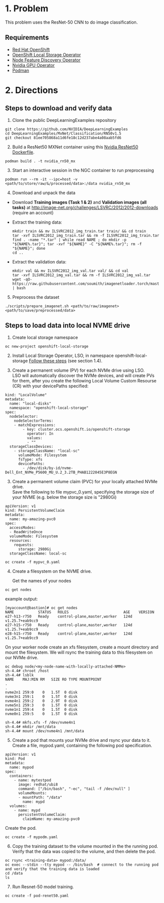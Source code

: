 # 1. Problem

This problem uses the ResNet-50 CNN to do image classification.

## Requirements
* [Red Hat OpenShift](https://access.redhat.com/documentation/en-us/openshift_container_platform/4.13/html/installing/index)
* [OpenShift Local Storage Operator](https://access.redhat.com/documentation/en-us/red_hat_openshift_container_storage/4.8/html/deploying_openshift_container_storage_using_ibm_z_infrastructure/deploy-using-local-storage-devices-ibmz)
* [Node Feature Discovery Operator](https://docs.nvidia.com/launchpad/infrastructure/openshift-it/latest/openshift-it-step-01.html) 
* [Nvidia GPU Operator](https://docs.nvidia.com/launchpad/infrastructure/openshift-it/latest/openshift-it-step-03.html) 
* [Podman](https://developers.redhat.com/blog/2018/08/29/intro-to-podman) 

# 2. Directions

## Steps to download and verify data

1. Clone the public DeepLearningExamples repository
```
git clone https://github.com/NVIDIA/DeepLearningExamples
cd DeepLearningExamples/MxNet/Classification/RN50v1.5
git checkout 81ee705868a11d6fe18c12d237abe4a08aab5fd6
```

2. Build a ResNet50 MXNet container using this [Nvidia ResNet50 Dockerfile](https://github.com/mlcommons/submissions_training_v3.1/blob/main/NVIDIA/benchmarks/resnet/implementations/mxnet/Dockerfile).
```
podman build . -t nvidia_rn50_mx
```
3. Start an interactive session in the NGC container to run preprocessing
```
podman run --rm -it --ipc=host -v <path/to/store/raw/&/processed/data>:/data nvidia_rn50_mx
```

4. Download and unpack the data
* Download **Training images (Task 1 &amp; 2)** and **Validation images (all tasks)** at http://image-net.org/challenges/LSVRC/2012/2012-downloads (require an account)
* Extract the training data:
    ```
    mkdir train && mv ILSVRC2012_img_train.tar train/ && cd train
    tar -xvf ILSVRC2012_img_train.tar && rm -f ILSVRC2012_img_train.tar
    find . -name "*.tar" | while read NAME ; do mkdir -p "${NAME%.tar}"; tar -xvf "${NAME}" -C "${NAME%.tar}"; rm -f "${NAME}"; done
    cd ..
    ```
    
* Extract the validation data:
    ```
    mkdir val && mv ILSVRC2012_img_val.tar val/ && cd val 
    tar -xvf ILSVRC2012_img_val.tar && rm -f ILSVRC2012_img_val.tar
    wget -qO- https://raw.githubusercontent.com/soumith/imagenetloader.torch/master/valprep.sh | bash
    ```

5. Preprocess the dataset
```
./scripts/prepare_imagenet.sh <path/to/raw/imagenet> <path/to/save/preprocessed/data>
```

## Steps to load data into local NVME drive

1. Create local storage namespace 
```
oc new-project openshift-local-storage
```

2. Install Local Storage Operator, LSO, in namespace openshift-local-storage
[Follow these steps](https://access.redhat.com/documentation/en-us/red_hat_openshift_container_storage/4.6/html/deploying_openshift_container_storage_using_bare_metal_infrastructure/deploy-using-local-storage-devices-bm) (see section 1.4). 


3. Create a permanent volume (PV) for each NVMe drive using LSO.  
LSO will automatically discover the NVMe devices, and will create PVs for them, after you create the following Local Volume Custom Resourse (CR) with your devicePaths specified:

```
kind: "LocalVolume"
metadata:
  name: "local-disks"
  namespace: "openshift-local-storage" 
spec:
  nodeSelector: 
    nodeSelectorTerms:
    - matchExpressions:
        - key: cluster.ocs.openshift.io/openshift-storage
          operator: In
          values:
          - ""
  storageClassDevices:
    - storageClassName: "local-sc" 
      volumeMode: Filesystem 
      fsType: xfs 
      devicePaths: 
        - /dev/disk/by-id/nvme-Dell_Ent_NVMe_P5600_MU_U.2_3.2TB_PHAB1222045E3P8EGN
```

3. Create a permanent volume claim (PVC) for your locally attached NVMe drive.  
   Save the following to file mypvc_0.yaml, specifying the storage size of your NVME (e.g. below the storage size is "2980Gi)

```
apiVersion: v1
kind: PersistentVolumeClaim
metadata:
  name: my-amazing-pvc0
spec:
  accessModes:
  - ReadWriteOnce
  volumeMode: Filesystem
  resources:
    requests:
      storage: 2980Gi
  storageClassName: local-sc
```
  

```
oc create -f mypvc_0.yaml
```
4. Create a filesystem on the NVME drive. 

    Get the names of your nodes
```
oc get nodes
```

example output:
```
[myaccount@bastion]# oc get nodes
NAME           STATUS   ROLES                         AGE    VERSION
e27-h13-r750   Ready    control-plane,master,worker   124d   v1.25.7+eab9cc9
e27-h15-r750   Ready    control-plane,master,worker   124d   v1.25.7+eab9cc9
e28-h15-r750   Ready    control-plane,master,worker   124d   v1.25.7+eab9cc9
```

On your worker node create an xfs filesystem, create a mount directory and mount the filesystem. We will rsync the training data to this filesystem on our NVMe drive.

```
oc debug node/<my-node-name-with-locally-attached-NMMe>
sh-4.4# chroot /host
sh-4.4# lsblk
NAME    MAJ:MIN RM   SIZE RO TYPE MOUNTPOINT
.
.
nvme2n1 259:0    0   1.5T  0 disk 
nvme3n1 259:1    0   1.5T  0 disk 
nvme4n1 259:2    0   2.9T  0 disk 
nvme5n1 259:3    0   1.5T  0 disk 
nvme1n1 259:4    0   1.5T  0 disk 
nvme0n1 259:5    0   1.5T  0 disk

sh-4.4# mkfs.xfs -f /dev/nvme4n1
sh-4.4# mkdir /mnt/data
sh-4.4# mount /dev/nvme4n1 /mnt/data
```
5. Create a pod that mounts your NVMe drive and rsync your data to it.  
Create a file, mypod.yaml, containing the following pod specification. 
```
apiVersion: v1
kind: Pod
metadata:
  name: mypod
spec:
  containers:
    - name: mytestpod
      image: redhat/ubi8
      command: ["/bin/bash", "-ec", "tail -f /dev/null" ]
      volumeMounts:
      - mountPath: "/data"
        name: mypd
  volumes:
    - name: mypd
      persistentVolumeClaim:
        claimName: my-amazing-pvc0
```
Create the pod. 
``` 
oc create -f mypodm.yaml
```
6. Copy the training dataset to the volume mounted in the the running pod.  Verify that the data was copied to the volume, and then delete the pod.

```
oc rsync <training-data> mypod:/data/
oc exec --stdin --tty mypod -- /bin/bash  # connect to the running pod and verify that the training data is loaded
cd /data
ls
```

7.  Run Resnet-50 model training. 

```
oc create -f pod-renet50.yaml
```
